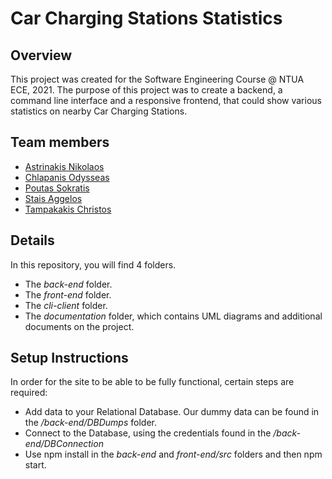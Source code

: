 # Car Charging Stations Statistics

## Overview

This project was created for the Software Engineering Course @ NTUA ECE, 2021. The purpose of this project was to create a backend, a command line interface and a responsive frontend, that could show various statistics on nearby Car Charging Stations.

## Team members

* [Astrinakis Nikolaos](https://github.com/nickastrin)
* [Chlapanis Odysseas](https://github.com/odytokoumbo)
* [Poutas Sokratis](https://github.com/Paleho)
* [Stais Aggelos](https://github.com/aggelostais)
* [Tampakakis Christos](https://github.com/tampakc)

## Details

In this repository, you will find 4 folders. 
* The *back-end* folder.
* The *front-end* folder.
* The *cli-client* folder.
* The *documentation* folder, which contains UML diagrams and additional documents on the project. 

## Setup Instructions

In order for the site to be able to be fully functional, certain steps are required:

* Add data to your Relational Database. Our dummy data can be found in the */back-end/DBDumps* folder.
* Connect to the Database, using the credentials found in the */back-end/DBConnection*
* Use npm install in the *back-end* and *front-end/src* folders and then npm start.
